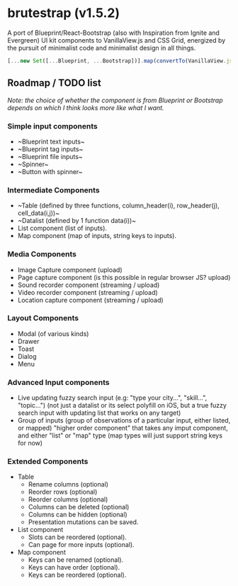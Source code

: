 # brutestrap (v1.5.2)

A port of Blueprint/React-Bootstrap (also with Inspiration from Ignite and Evergreen) UI kit components to VanillaView.js and CSS Grid, energized by the pursuit of minimalist code and minimalist design in all things.

```JavaScript
[...new Set([...Blueprint, ...Bootstrap])].map(convertTo(VanillaView.js, CSSGrid)).filter(minimalistCode)
```

## Roadmap / TODO list

*Note: the choice of whether the component is from Blueprint or Bootstrap depends on which I think looks more like what I want.*

### Simple input components
- ~Blueprint text inputs~
- ~Blueprint tag inputs~
- ~Blueprint file inputs~
- ~Spinner~
- ~Button with spinner~

### Intermediate Components
- ~Table (defined by three functions, column_header(i), row_header(j), cell_data(i,j))~
- ~Datalist (defined by 1 function data(i))~
- List component (list of inputs).
- Map component (map of inputs, string keys to inputs).

### Media Components
- Image Capture component (upload)
- Page capture component (is this possible in regular browser JS? upload)
- Sound recorder component (streaming / upload)
- Video recorder component (streaming / upload)
- Location capture component (streaming / upload)

### Layout Components
- Modal (of various kinds)
- Drawer
- Toast
- Dialog
- Menu

### Advanced Input components
- Live updating fuzzy search input (e.g: "type your city...", "skill...", "topic...") (not just a datalist or its select polyfill on iOS, but a true fuzzy search input with updating list that works on any target)
- Group of inputs (group of observations of a particular input, either listed, or mapped) "higher order component" that takes any imput component, and either "list" or "map" type (map types will just support string keys for now)

### Extended Components

- Table
  - Rename columns (optional)
  - Reorder rows (optional)
  - Reorder columns (optional)
  - Columns can be deleted (optional)
  - Columns can be hidden (optional)
  - Presentation mutations can be saved.
- List component
  - Slots can be reordered (optional).
  - Can page for more inputs (optional).
- Map component
  - Keys can be renamed (optional).
  - Keys can have order (optional).
  - Keys can be reordered (optional).

